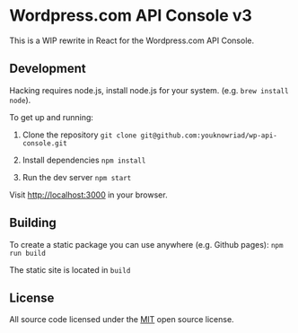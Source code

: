 # Wordpress.com API Console v3

This is a WIP rewrite in React for the Wordpress.com API Console.

## Development

Hacking requires node.js, install node.js for your system. (e.g. `brew install node`).

To get up and running:

1. Clone the repository
    `git clone git@github.com:youknowriad/wp-api-console.git`

2. Install dependencies
    `npm install`

3. Run the dev server
    `npm start`

Visit [http://localhost:3000](http://localhost:3000) in your browser.

## Building

To create a static package you can use anywhere (e.g. Github pages):
    `npm run build`

The static site is located in `build`


## License

All source code licensed under the [MIT](./LICENSE) open source license.
